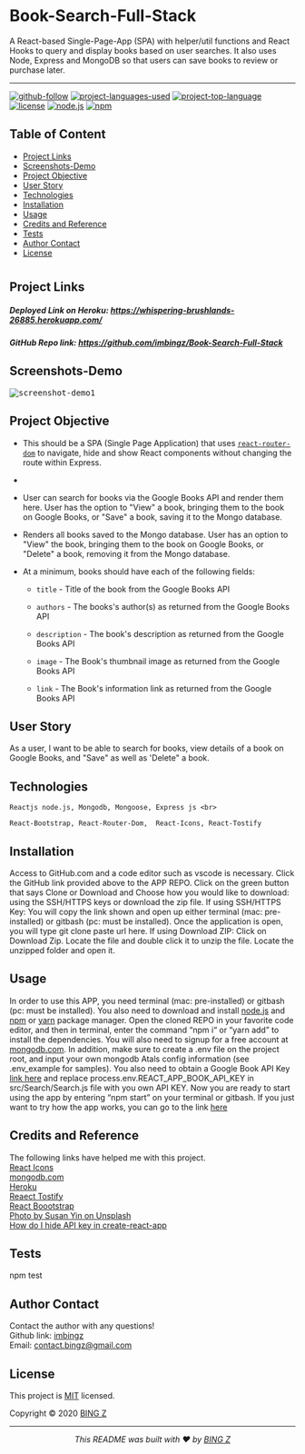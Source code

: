 # Book-Search-Full-Stack
 A React-based Single-Page-App (SPA) with helper/util functions and React Hooks to query and display books based on user searches. It also uses Node, Express and MongoDB so that users can save books to review or purchase later.

<hr>

  [![github-follow](https://img.shields.io/github/followers/imbingz?label=Follow&logoColor=purple&style=social)](https://github.com/imbingz)
  [![project-languages-used](https://img.shields.io/github/languages/count/imbingz/Book-Search-Full-Stack?color=important)](https://github.com/imbingz/Book-Search-Full-Stack)
  [![project-top-language](https://img.shields.io/github/languages/top/imbingz/Book-Search-Full-Stack?color=blueviolet)](https://github.com/imbingz/Book-Search-Full-Stack)
  [![license](https://img.shields.io/badge/License-MIT-brightgreen.svg)](https://choosealicense.com/licenses/mit/)
  [![node.js](https://img.shields.io/node/v/c?color=pink)](https://nodejs.org/en/)
  [![npm](https://img.shields.io/npm/v/npm?color=blue&logo=npm)](https://www.npmjs.com/package/inquirer)

  ## Table of Content
  * [ Project Links ](#Project-Links)
  * [ Screenshots-Demo ](#Screenshots-Demo)
  * [ Project Objective ](#Project-Objective)
  * [ User Story ](#User-Story)
  * [ Technologies ](#Technologies)
  * [ Installation ](#Installation)
  * [ Usage ](#Usage)
  * [ Credits and Reference ](#Credits-and-Reference)
  * [ Tests ](#Tests)
  * [ Author Contact ](#Author-Contact)
  * [ License ](#License)
  #

  ##  Project Links
   ##### Deployed Link on Heroku:  https://whispering-brushlands-26885.herokuapp.com/
  ##### GitHub Repo link: https://github.com/imbingz/Book-Search-Full-Stack



  ## Screenshots-Demo
  <kbd>![screenshot-demo1](/demo.gif)</kbd>
  ## Project Objective
  * This should be a SPA (Single Page Application) that uses [`react-router-dom`](https://github.com/reactjs/react-router) to navigate, hide and show React components without changing the route within Express.
  * 
  * User can search for books via the Google Books API and render them here. User has the option to "View" a book, bringing them to the book on Google Books, or "Save" a book, saving it to the Mongo database.

  * Renders all books saved to the Mongo database. User has an option to "View" the book, bringing them to the book on Google Books, or "Delete" a book, removing it from the Mongo database.
  * At a minimum, books should have each of the following fields:
      * `title` - Title of the book from the Google Books API

      * `authors` - The books's author(s) as returned from the Google Books API

      * `description` - The book's description as returned from the Google Books API

      * `image` - The Book's thumbnail image as returned from the Google Books API

      * `link` - The Book's information link as returned from the Google Books API

  ## User Story
  As a user, I want to be able to search for books, view details of a book on Google Books, and "Save" as well as 'Delete" a book. 

  ## Technologies 
  ```
  Reactjs node.js, Mongodb, Mongoose, Express js <br>
  
  React-Bootstrap, React-Router-Dom,  React-Icons, React-Tostify
  ```
  
  ## Installation
  Access to GitHub.com and a code editor such as vscode is necessary. Click the GitHub link provided above to the APP REPO. Click on the green button that says Clone or Download and Choose how you would like to download: using the SSH/HTTPS keys or download the zip file. If using SSH/HTTPS Key: You will copy the link shown and open up either terminal (mac: pre-installed) or gitbash (pc: must be installed). Once the application is open, you will type git clone paste url here. If using Download ZIP: Click on Download Zip. Locate the file and double click it to unzip the file. Locate the unzipped folder and open it. 

  ## Usage 
  In order to use this APP, you need terminal (mac: pre-installed) or gitbash (pc: must be installed). You also need to download and install [node.js](https://nodejs.org/en/) and [npm](www.npmjs.com) or [yarn](https://yarnpkg.com/) package manager. Open the cloned REPO in your favorite code editor, and then in terminal, enter the command “npm i“ or “yarn add”  to install the dependencies. You will also need to signup for a free account at [mongodb.com](https://www.mongodb.com/). In addition, make sure to create a .env file on the project root, and input your own mongodb Atals config information (see .env_example for samples). You also need to obtain a Google Book API Key [link here](https://developers.google.com/books/docs/v1/getting_started) and replace process.env.REACT_APP_BOOK_API_KEY in src/Search/Search.js file with you own API KEY. Now you are ready to start using  the app by entering “npm start” on your terminal or gitbash. If you just want to try how the app works, you can go to the link [here](https://whispering-brushlands-26885.herokuapp.com/)

  
  ## Credits and Reference
  The following links have helped me with this project. <br> [React Icons](https://react-icons.github.io/react-icons/) <br>  [mongodb.com](https://www.mongodb.com/)<br>  [Heroku](https://heroku.com) <br>   [Reaect Tostify](https://www.npmjs.com/package/react-toastify)<br>  [React Boootstrap](https://react-bootstrap.github.io/getting-started/introduction) <br>  [Photo by Susan Yin on Unsplash](https://unsplash.com/photos/YLSwjSy7stw)<br>  [How do I hide API key in create-react-app](https://stackoverflow.com/questions/48699820/how-do-i-hide-api-key-in-create-react-app) <br>


  ## Tests
  npm test

  ## Author Contact
  Contact the author with any questions!<br>
  Github link: [imbingz](https://github.com/imbingz)<br>
  Email: contact.bingz@gmail.com

  ## License
  This project is [MIT](https://choosealicense.com/licenses/mit/) licensed.<br />

  Copyright © 2020 [BING Z](https://imbingz.github.io/Responsive-Website-Portfolio/)

  <hr>
  <p align='center'><i>
  This README was built with ❤️ by <a href="https://imbingz.github.io/Responsive-Website-Portfolio/"> BING Z</a>
</i></p>
